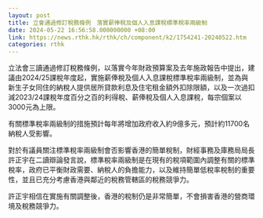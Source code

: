 ```yaml
---
layout: post
title: 立會通過修訂稅務條例　落實薪俸稅及個人入息課稅標準稅率兩級制
date: 2024-05-22 16:56:58.000000000 +08:00
link: https://news.rthk.hk/rthk/ch/component/k2/1754241-20240522.htm
categories: rthk
---
```


立法會三讀通過修訂稅務條例，以落實今年財政預算案及去年施政報告中提出，建議由2024/25課稅年度起，實施薪俸稅及個人入息課稅標準稅率兩級制，並為與新生子女同住的納稅人提供居所貸款利息及住宅租金額外扣除限額，以及一次過扣減2023/24課稅年度百分之百的利得稅、薪俸稅及個人入息課稅，每宗個案以3000元為上限。

有關標準稅率兩級制的措施預計每年將增加政府收入約9億多元，預計約11700名納稅人受影響。

對於有議員關注標準稅率兩級制會否影響香港的簡單稅制，財經事務及庫務局局長許正宇在二讀辯論發言說，標準稅率兩級制是在現有的稅項範圍內調整有關的標準稅率，政府已平衡財政需要、納稅人的負擔能力，以及維持簡單低稅率稅制的重要性，並且已充分考慮香港與鄰近的稅務管轄區的稅務競爭力。

許正宇相信在實施有關調整後，香港的稅制仍是非常簡單，不會損害香港的營商環境及稅務競爭力。
